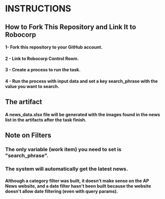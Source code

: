 # INSTRUCTIONS

## How to Fork This Repository and Link It to Robocorp
#### 1- Fork this repository to your GitHub account.
#### 2 - Link to Robocorp Control Room.
#### 3 - Create a process to run the task.
#### 4 - Run the process with input data and set a key search_phrase with the value you want to search.
###
## The artifact
#### A news_data.xlsx file will be generated with the images found in the news list in the artifacts after the task finish.
###
## Note on Filters
### The only variable (work item) you need to set is "search_phrase".
### The system will automatically get the latest news.
#### Although a category filter was built, it doesn't make sense on the AP News website, and a date filter hasn't been built because the website doesn't allow date filtering (even with query params).